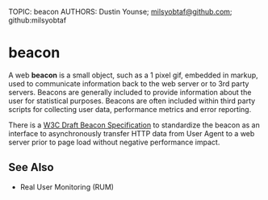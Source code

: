 TOPIC: beacon
AUTHORS: Dustin Younse; milsyobtaf@github.com; github:milsyobtaf

# beacon

A web **beacon** is a small object, such as a 1 pixel gif, embedded in markup, used to communicate
information back to the web server or to 3rd party servers. Beacons are generally included to provide
information about the user for statistical purposes. Beacons are often included within third party
scripts for collecting user data, performance metrics and error reporting.

There is a [W3C Draft Beacon Specification](https://w3c.github.io/beacon/) to standardize the beacon
as an interface to
asynchronously transfer HTTP data from User Agent to a web server prior to
page load without negative performance impact.

## See Also

- Real User Monitoring (RUM)
